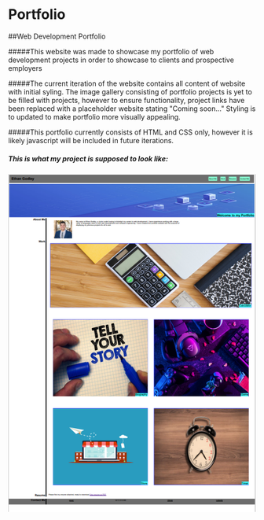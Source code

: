 # Portfolio
##Web Development Portfolio

#####This website was made to showcase my portfolio of web development projects in order to showcase to clients and prospective employers

#####The current iteration of the website contains all content of website with initial syling. The image gallery consisting of portfolio projects is yet to be filled with projects, however to ensure functionality, project links have been replaced with a placeholder website stating "Coming soon..." Styling is to updated to make portfolio more visually appealing.

#####This portfolio currently consists of HTML and CSS only, however it is likely javascript will be included in future iterations.

##### This is what my project is supposed to look like: 
![Expected look of project](./assets/Images/Expected.PNG)



